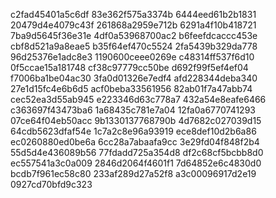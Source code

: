 c2fad45401a5c6df
83e362f575a3374b
6444eed61b2b1831
20479d4e4079c43f
261868a2959e712b
6291a4f10b418721
7ba9d5645f36e31e
4df0a53968700ac2
b6feefdcaccc453e
cbf8d521a9a8eae5
b35f64ef470c5524
2fa5439b329da778
96d25376e1adc8e3
1190600ceee0269e
c48314ff537f6d10
0f5ccae15a181748
cf38c97779cc50be
d692f99f5ef4ef04
f7006ba1be04ac30
3fa0d01326e7edf4
afd228344deba340
27e1d15fc4e6b6d5
acf0beba33561956
82ab01f7a47abb74
cec52ea3d55ab945
e223346d63c778a7
432a54e8eafe6466
c363697f43473ba6
1a68435c781e7a04
12fa0a6770741293
07ce64f04eb50acc
9b1330137768790b
4d7682c027039d15
64cdb5623dfaf54e
1c7a2c8e96a93919
ece8def10d2b6a86
ec0260880ed0be6a
6cc28a7abaafa9cc
3e29fd04f848f2b4
55d5d4e436089b56
77fdadd725a354d8
df2c68cf5bcbb8d0
ec557541a3c0a009
2846d2064f4601f1
7d64852e6c4830d0
bcdb7f961ec58c80
233af289d27a52f8
a3c00096917d2e19
0927cd70bfd9c323

